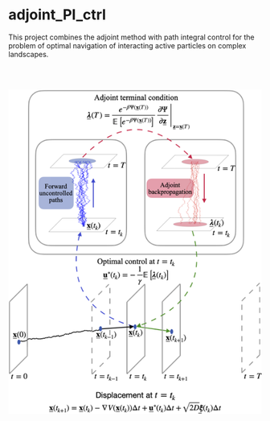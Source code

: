 # adjoint_PI_ctrl
This project combines the adjoint method with path integral control for the problem of optimal navigation of interacting active particles on complex landscapes.

&nbsp;
&nbsp;

&nbsp;
&nbsp;
&nbsp;
&nbsp;
&nbsp;
&nbsp;
&nbsp;
&nbsp;
&nbsp;
&nbsp;
&nbsp;
&nbsp;
&nbsp;
&nbsp;
&nbsp;
&nbsp;
&nbsp;
![plot](./figures/fig2_adjoint.png)
